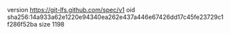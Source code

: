 version https://git-lfs.github.com/spec/v1
oid sha256:14a933a62e1220e94340ea262e437a446e67426dd17c45fe23729c1f286f52ba
size 1198
